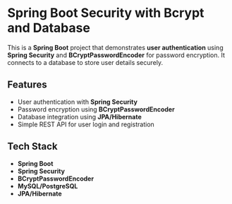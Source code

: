 
# Spring Boot Security with Bcrypt and Database  

This is a **Spring Boot** project that demonstrates **user authentication** using **Spring Security** and **BCryptPasswordEncoder** for password encryption. It connects to a database to store user details securely.  

## Features  
- User authentication with **Spring Security**  
- Password encryption using **BCryptPasswordEncoder**  
- Database integration using **JPA/Hibernate**  
- Simple REST API for user login and registration  

## Tech Stack  
- **Spring Boot**  
- **Spring Security**  
- **BCryptPasswordEncoder**  
- **MySQL/PostgreSQL**  
- **JPA/Hibernate**  

